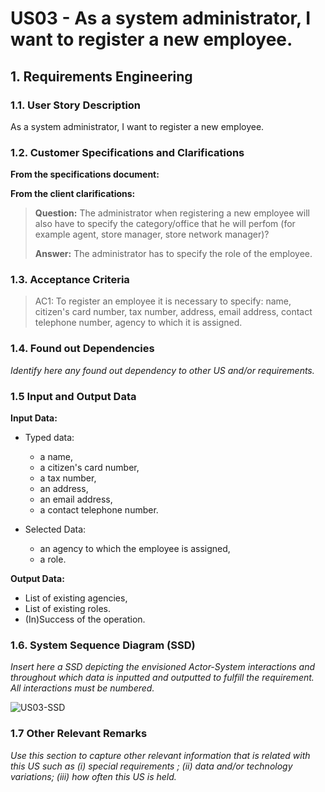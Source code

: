 # US03 - As a system administrator, I want to register a new employee.

## 1. Requirements Engineering

### 1.1. User Story Description

As a system administrator, I want to register a new employee.

### 1.2. Customer Specifications and Clarifications

**From the specifications document:**

>	

**From the client clarifications:**

> **Question:** The administrator when registering a new employee will also have to specify the category/office that he will perfom (for example agent, store manager, store network manager)?
>
> **Answer:** The administrator has to specify the role of the employee.


### 1.3. Acceptance Criteria

> AC1: To register an employee it is necessary to specify: name, citizen's card number, tax number, address, email address, contact telephone number, agency to which it is assigned.

### 1.4. Found out Dependencies

*Identify here any found out dependency to other US and/or requirements.*

### 1.5 Input and Output Data

**Input Data:**
* Typed data:
  * a name,
  * a citizen's card number,
  * a tax number,
  * an address,
  * an email address,
  * a contact telephone number.

* Selected Data:
    * an agency to which the employee is assigned,
    * a role.

**Output Data:**
* List of existing agencies,
* List of existing roles.
* (In)Success of the operation.

### 1.6. System Sequence Diagram (SSD)

*Insert here a SSD depicting the envisioned Actor-System interactions and throughout which data is inputted and outputted to fulfill the requirement. All interactions must be numbered.*

![US03-SSD](svg/us03-system-sequence-diagram_SSD.svg)

### 1.7 Other Relevant Remarks

*Use this section to capture other relevant information that is related with this US such as (i) special requirements ; (ii) data and/or technology variations; (iii) how often this US is held.* 
